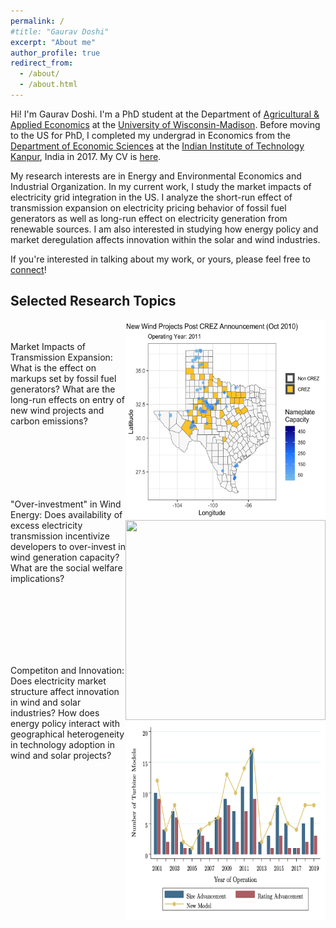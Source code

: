 ```yaml
---
permalink: /
#title: "Gaurav Doshi"
excerpt: "About me"
author_profile: true
redirect_from: 
  - /about/
  - /about.html
---
```


Hi! I'm Gaurav Doshi. I'm a PhD student at the Department of [Agricultural & Applied Economics](https://aae.wisc.edu/) at the [University of Wisconsin-Madison](https://www.wisc.edu/). Before moving to the US for PhD, I completed my undergrad in Economics from the [Department of Economic Sciences](https://www.iitk.ac.in/eco/) at the [Indian Institute of Technology Kanpur](https://www.iitk.ac.in/), India in 2017. My CV is [here](http://gdoshi2.github.io/files/CV.pdf).

My research interests are in Energy and Environmental Economics and Industrial Organization. In my current work, I study the market impacts of electricity grid integration in the US. I analyze the short-run effect of transmission expansion on electricity pricing behavior of fossil fuel generators as well as long-run effect on electricity generation from renewable sources. I am also interested in studying how energy policy and market deregulation affects innovation within the solar and wind industries. 

If you're interested in talking about my work, or yours, please feel free to [connect](mailto:gdoshi2@wisc.edu)!

Selected Research Topics
----
<img align="right" width="320" height="320" src="images/new_projects.gif">  <br/> <br/>
Market Impacts of Transmission Expansion: What is the effect on markups set by fossil fuel generators? What are the long-run effects on entry of new wind projects and carbon emissions? <br/>
<br/><br/><br/><br/>

<img align="right" width="320" height="320" src="images/wind_curtailment.gif">  <br/> <br/>
"Over-investment" in Wind Energy: Does availability of excess electricity transmission incentivize developers to over-invest in wind generation capacity? What are the social welfare implications? <br/>
<br/> <br/> <br/> <br/>

<img align="right" width="320" height="320" src="images/new_models_advancements.png">  <br/> <br/>

Competiton and Innovation: Does electricity market structure affect innovation in wind and solar industries? How does energy policy interact with geographical heterogeneity in technology adoption in wind and solar projects? <br/> <br/>
